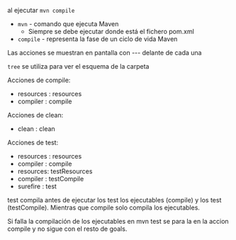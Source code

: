 
al ejecutar `mvn compile`
- `mvn` - comando que ejecuta Maven 
	- Siempre se debe ejecutar donde está el fichero pom.xml 
- `compile` - representa la fase de un ciclo de vida Maven 

Las acciones se muestran en pantalla con --- delante de cada una 

`tree` se utiliza para ver el esquema de la carpeta 

Acciones de compile:
- resources : resources
- compiler : compile

Acciones de clean:
- clean : clean

Acciones de test:
- resources : resources
- compiler : compile
- resources: testResources
- compiler : testCompile
- surefire : test

test compila antes de ejecutar los test los ejecutables (compile) y los test (testCompile). Mientras que compile solo compila los ejecutables.

Si falla la compilación de los ejecutables en mvn test se para la en la accion compile y no sigue con el resto de goals. 